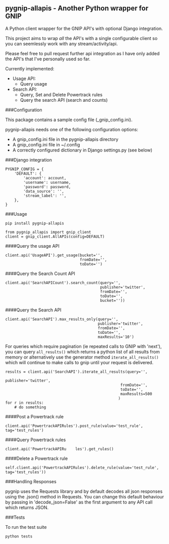 ##  pygnip-allapis - Another Python wrapper for GNIP

A Python client wrapper for the GNIP API's with optional Django integration.

This project aims to wrap *all* the API's with a single configurable client so you can seemlessly work with any stream/activity/api.

Please feel free to pull request further api integration as I have only added the API's that I've personally used so far.

Currently implemented:

* Usage API:
  * Query usage
* Search API:
  * Query, Set and Delete Powertrack rules
  * Query the search API (search and counts) 

###Configuration

This package contains a sample config file (_gnip_config.ini).

pygnip-allapis needs one of the following configuration options:
  * A gnip_config.ini file in the pygnip-allapis directory
  * A gnip_config.ini file in ~/.config
  * A correctly configured dictionary in Django settings.py (see below)

###Django integration

```
PYGNIP_CONFIG = {
    'DEFAULT': {
        'account': account,
        'username': username,
        'password': password,
        'data_source': '',
        'stream_label': '',
    },
}
```

###Usage


```
pip install pygnip-allapis

from pygnip_allapis import gnip_client
client = gnip_client.AllAPIs(config=DEFAULT)

```

####Query the usage API

```
client.api('UsageAPI').get_usage(bucket='',
                                 fromDate='',
                                 toDate='')

```

####Query the Search Count API

```
client.api('SearchAPICount').search_count(query='',
                                          publisher='twitter',
                                          fromDate='',
                                          toDate='',
                                          bucket=''))
```

####Query the Search API

```
client.api('SearchAPI').max_results_only(query='',
                                         publisher='twitter',
                                         fromDate='',
                                         toDate='',
                                         maxResults='10')
```

For queries which require pagination (ie repeated calls to GNIP with 'next'), you can query `all_results()` which returns a python list of all results from memory or alternatively use the generator method `iterate_all_results()` which will continue to make calls to gnip until your request is delivered.

```
results = client.api('SearchAPI').iterate_all_results(query='',
                                                   publisher='twitter',
                                                   fromDate='',
                                                   toDate='',
                                                   maxResults=500
                                                  )
for r in results:
    # do something
```

####Post a Powertrack rule

`client.api('PowertrackAPIRules').post_rule(value='test_rule', tag='test_rules')`

####Query Powertrack rules

`client.api('PowertrackAPIRu	les').get_rules()`

####Delete a Powertrack rule

`self.client.api('PowertrackAPIRules').delete_rule(value='test_rule', tag='test_rules'))`

###Handling Responses

pygnip uses the Requests library and by default decodes all json responses using the .json() method in Requests.  You can change this default behaviour by passing in 'decode_json=False' as the first argument to any API call which returns JSON.

###Tests

To run the test suite

` python tests `
